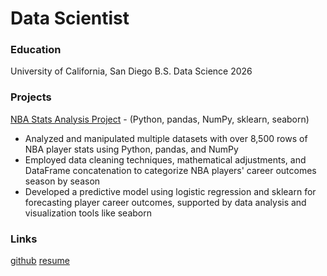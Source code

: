 # Data Scientist

### Education
University of California, San Diego
B.S. Data Science 2026

### Projects
[NBA Stats Analysis Project](https://github.com/danielbirman28/NBA_Stats_Analysis_Project) - (Python, pandas, NumPy, sklearn, seaborn)
- Analyzed and manipulated multiple datasets with over 8,500 rows of NBA player stats using Python, pandas, and NumPy
- Employed data cleaning techniques, mathematical adjustments, and DataFrame concatenation to categorize NBA players' career outcomes season by season
- Developed a predictive model using logistic regression and sklearn for forecasting player career outcomes, supported by data analysis and visualization tools like seaborn

### Links
[github](https://github.com/danielbirman28)
[resume](https://docs.google.com/document/d/113q53QnoPq2EzEXJj2FVPxVrnrm9setfLbE5BVbI3Zo/edit?usp=sharing)
